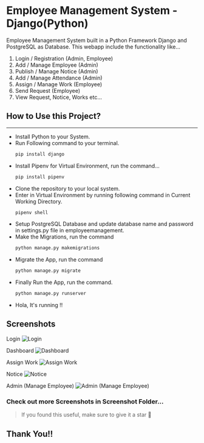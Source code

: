 # Employee Management System - Django(Python)

Employee Management System built in a Python Framework Django and PostgreSQL as Database. This webapp include the functionality like...

1. Login / Registration (Admin, Employee)
2. Add / Manage Employee (Admin)
3. Publish / Manage Notice (Admin)
4. Add / Manage Attendance (Admin)
5. Assign / Manage Work (Employee)
6. Send Request (Employee)
7. View Request, Notice, Works etc...

## How to Use this Project?
***
- Install Python to your System.
- Run Following command to your terminal.
    ```python
    pip install django
    ```
- Install Pipenv for Virtual Environment, run the command...
    ```python
    pip install pipenv
    ```
- Clone the repository to your local system.
- Enter in Virtual Environment by running following command in Current Working Directory.
    ```python
    pipenv shell
    ```
- Setup PostgreSQL Database and update database name and password in settings.py file in employeemanagement.
- Make the Migrations, run the command
    ```python
    python manage.py makemigrations
    ```
- Migrate the App, run the command
    ```python
    python manage.py migrate
    ```
- Finally Run the App, run the command.
    ```python
    python manage.py runserver
    ```
- Hola, It's running !!

## Screenshots

Login
![Login](https://github.com/omjogani/employee-management-django/blob/master/screenshots/Login.png "Login")

Dashboard
![Dashboard](https://github.com/omjogani/employee-management-django/blob/master/screenshots/Dashboard.png?raw=true "Dashboard")

Assign Work
![Assign Work](https://github.com/omjogani/employee-management-django/blob/master/screenshots/Assign%20Work.png?raw=true "Assign Work")

Notice
![Notice](https://github.com/omjogani/employee-management-django/blob/master/screenshots/Notice.png?raw=true "Notice")

Admin (Manage Employee)
![Admin (Manage Employee)](https://github.com/omjogani/employee-management-django/blob/master/screenshots/Admin%20Employee.png?raw=true "Admin (Manage Employee)")

### Check out more Screenshots in Screenshot Folder...

>If you found this useful, make sure to give it a star 🌟

## Thank You!!
